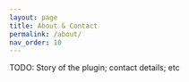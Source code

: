 ```yaml
---
layout: page
title: About & Contact
permalink: /about/
nav_order: 10
---
```


TODO: Story of the plugin; contact details; etc
